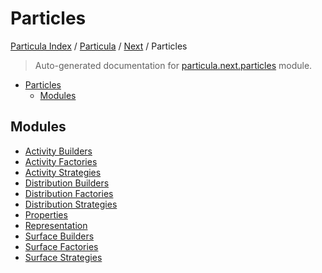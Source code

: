 # Particles

[Particula Index](../../../README.md#particula-index) / [Particula](../../index.md#particula) / [Next](../index.md#next) / Particles

> Auto-generated documentation for [particula.next.particles](../../../../particula/next/particles/__init__.py) module.

- [Particles](#particles)
  - [Modules](#modules)

## Modules

- [Activity Builders](./activity_builders.md)
- [Activity Factories](./activity_factories.md)
- [Activity Strategies](./activity_strategies.md)
- [Distribution Builders](./distribution_builders.md)
- [Distribution Factories](./distribution_factories.md)
- [Distribution Strategies](./distribution_strategies.md)
- [Properties](properties/index.md)
- [Representation](./representation.md)
- [Surface Builders](./surface_builders.md)
- [Surface Factories](./surface_factories.md)
- [Surface Strategies](./surface_strategies.md)